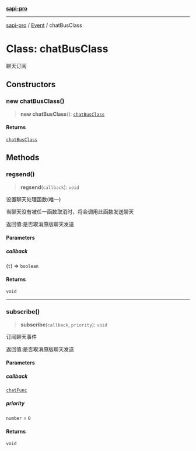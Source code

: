 [**sapi-pro**](../../../README.md)

***

[sapi-pro](../../../globals.md) / [Event](../README.md) / chatBusClass

# Class: chatBusClass

聊天订阅

## Constructors

### new chatBusClass()

> **new chatBusClass**(): [`chatBusClass`](chatBusClass.md)

#### Returns

[`chatBusClass`](chatBusClass.md)

## Methods

### regsend()

> **regsend**(`callback`): `void`

设置聊天处理函数(唯一)

当聊天没有被任一函数取消时，将会调用此函数发送聊天

返回值:是否取消原版聊天发送

#### Parameters

##### callback

(`t`) => `boolean`

#### Returns

`void`

***

### subscribe()

> **subscribe**(`callback`, `priority`): `void`

订阅聊天事件

返回值:是否取消原版聊天发送

#### Parameters

##### callback

[`chatFunc`](../type-aliases/chatFunc.md)

##### priority

`number` = `0`

#### Returns

`void`
